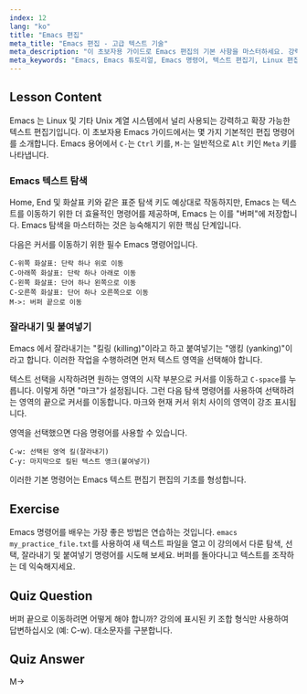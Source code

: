 ```yaml
---
index: 12
lang: "ko"
title: "Emacs 편집"
meta_title: "Emacs 편집 - 고급 텍스트 기술"
meta_description: "이 초보자용 가이드로 Emacs 편집의 기본 사항을 마스터하세요. 강력한 Linux 텍스트 편집기인 Emacs 에서 텍스트 탐색, 자르기, 붙여넣기를 위한 필수 명령어를 배웁니다."
meta_keywords: "Emacs, Emacs 튜토리얼, Emacs 명령어, 텍스트 편집기, Linux 편집기, Emacs 탐색, 초보자 Emacs, Emacs 가이드"
---
```


## Lesson Content

Emacs 는 Linux 및 기타 Unix 계열 시스템에서 널리 사용되는 강력하고 확장 가능한 텍스트 편집기입니다. 이 초보자용 Emacs 가이드에서는 몇 가지 기본적인 편집 명령어를 소개합니다. Emacs 용어에서 `C-`는 `Ctrl` 키를, `M-`는 일반적으로 `Alt` 키인 `Meta` 키를 나타냅니다.

### Emacs 텍스트 탐색

Home, End 및 화살표 키와 같은 표준 탐색 키도 예상대로 작동하지만, Emacs 는 텍스트를 이동하기 위한 더 효율적인 명령어를 제공하며, Emacs 는 이를 "버퍼"에 저장합니다. Emacs 탐색을 마스터하는 것은 능숙해지기 위한 핵심 단계입니다.

다음은 커서를 이동하기 위한 필수 Emacs 명령어입니다.

```
C-위쪽 화살표: 단락 하나 위로 이동
C-아래쪽 화살표: 단락 하나 아래로 이동
C-왼쪽 화살표: 단어 하나 왼쪽으로 이동
C-오른쪽 화살표: 단어 하나 오른쪽으로 이동
M->: 버퍼 끝으로 이동
```

### 잘라내기 및 붙여넣기

Emacs 에서 잘라내기는 "킬링 (killing)"이라고 하고 붙여넣기는 "앵킹 (yanking)"이라고 합니다. 이러한 작업을 수행하려면 먼저 텍스트 영역을 선택해야 합니다.

텍스트 선택을 시작하려면 원하는 영역의 시작 부분으로 커서를 이동하고 `C-space`를 누릅니다. 이렇게 하면 "마크"가 설정됩니다. 그런 다음 탐색 명령어를 사용하여 선택하려는 영역의 끝으로 커서를 이동합니다. 마크와 현재 커서 위치 사이의 영역이 강조 표시됩니다.

영역을 선택했으면 다음 명령어를 사용할 수 있습니다.

```
C-w: 선택된 영역 킬(잘라내기)
C-y: 마지막으로 킬된 텍스트 앵크(붙여넣기)
```

이러한 기본 명령어는 Emacs 텍스트 편집기 편집의 기초를 형성합니다.

## Exercise

Emacs 명령어를 배우는 가장 좋은 방법은 연습하는 것입니다. `emacs my_practice_file.txt`를 사용하여 새 텍스트 파일을 열고 이 강의에서 다룬 탐색, 선택, 잘라내기 및 붙여넣기 명령어를 시도해 보세요. 버퍼를 돌아다니고 텍스트를 조작하는 데 익숙해지세요.

## Quiz Question

버퍼 끝으로 이동하려면 어떻게 해야 합니까? 강의에 표시된 키 조합 형식만 사용하여 답변하십시오 (예: C-w). 대소문자를 구분합니다.

## Quiz Answer

M->
